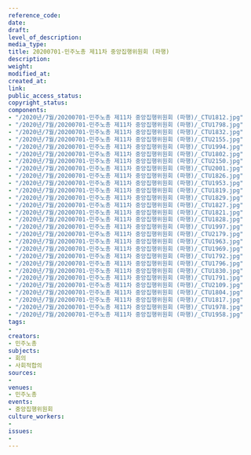 ```yaml
---
reference_code: 
date: 
draft: 
level_of_description: 
media_type: 
title: 20200701-민주노총 제11차 중앙집행위원회 (파행)
description: 
weight: 
modified_at: 
created_at: 
link: 
public_access_status: 
copyright_status: 
components:
- "/2020년/7월/20200701-민주노총 제11차 중앙집행위원회 (파행)/_CTU1812.jpg"
- "/2020년/7월/20200701-민주노총 제11차 중앙집행위원회 (파행)/_CTU1798.jpg"
- "/2020년/7월/20200701-민주노총 제11차 중앙집행위원회 (파행)/_CTU1832.jpg"
- "/2020년/7월/20200701-민주노총 제11차 중앙집행위원회 (파행)/_CTU2155.jpg"
- "/2020년/7월/20200701-민주노총 제11차 중앙집행위원회 (파행)/_CTU1994.jpg"
- "/2020년/7월/20200701-민주노총 제11차 중앙집행위원회 (파행)/_CTU1802.jpg"
- "/2020년/7월/20200701-민주노총 제11차 중앙집행위원회 (파행)/_CTU2150.jpg"
- "/2020년/7월/20200701-민주노총 제11차 중앙집행위원회 (파행)/_CTU2001.jpg"
- "/2020년/7월/20200701-민주노총 제11차 중앙집행위원회 (파행)/_CTU1826.jpg"
- "/2020년/7월/20200701-민주노총 제11차 중앙집행위원회 (파행)/_CTU1953.jpg"
- "/2020년/7월/20200701-민주노총 제11차 중앙집행위원회 (파행)/_CTU1819.jpg"
- "/2020년/7월/20200701-민주노총 제11차 중앙집행위원회 (파행)/_CTU1829.jpg"
- "/2020년/7월/20200701-민주노총 제11차 중앙집행위원회 (파행)/_CTU1827.jpg"
- "/2020년/7월/20200701-민주노총 제11차 중앙집행위원회 (파행)/_CTU1821.jpg"
- "/2020년/7월/20200701-민주노총 제11차 중앙집행위원회 (파행)/_CTU1828.jpg"
- "/2020년/7월/20200701-민주노총 제11차 중앙집행위원회 (파행)/_CTU1997.jpg"
- "/2020년/7월/20200701-민주노총 제11차 중앙집행위원회 (파행)/_CTU2179.jpg"
- "/2020년/7월/20200701-민주노총 제11차 중앙집행위원회 (파행)/_CTU1963.jpg"
- "/2020년/7월/20200701-민주노총 제11차 중앙집행위원회 (파행)/_CTU1969.jpg"
- "/2020년/7월/20200701-민주노총 제11차 중앙집행위원회 (파행)/_CTU1792.jpg"
- "/2020년/7월/20200701-민주노총 제11차 중앙집행위원회 (파행)/_CTU1796.jpg"
- "/2020년/7월/20200701-민주노총 제11차 중앙집행위원회 (파행)/_CTU1830.jpg"
- "/2020년/7월/20200701-민주노총 제11차 중앙집행위원회 (파행)/_CTU1791.jpg"
- "/2020년/7월/20200701-민주노총 제11차 중앙집행위원회 (파행)/_CTU2109.jpg"
- "/2020년/7월/20200701-민주노총 제11차 중앙집행위원회 (파행)/_CTU1804.jpg"
- "/2020년/7월/20200701-민주노총 제11차 중앙집행위원회 (파행)/_CTU1817.jpg"
- "/2020년/7월/20200701-민주노총 제11차 중앙집행위원회 (파행)/_CTU1978.jpg"
- "/2020년/7월/20200701-민주노총 제11차 중앙집행위원회 (파행)/_CTU1958.jpg"
tags:
- 
creators:
- 민주노총
subjects:
- 회의
- 사회적합의
sources:
- 
venues:
- 민주노총
events:
- 중앙집행위원회
culture_workers:
- 
issues:
- 
---
```

